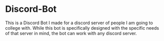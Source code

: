 # Discord-Bot
This is a Discord Bot I made for a discord server of people I am going to college with. While this bot is specifically designed with the specific needs of that server in mind, the bot can work with any discord server.
